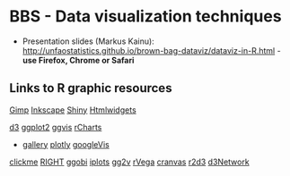 BBS - Data visualization techniques
==========================================


- Presentation slides (Markus Kainu): http://unfaostatistics.github.io/brown-bag-dataviz/dataviz-in-R.html - **use Firefox, Chrome or Safari**

Links to R graphic resources
-------------------------------------

[Gimp](http://www.gimp.org/)
[Inkscape](https://inkscape.org/en/)
[Shiny](http://shiny.rstudio.com/)
[Htmlwidgets](http://www.htmlwidgets.org/)

[d3](http://d3js.org/)
[ggplot2](http://ggplot2.org/)
[ggvis](http://ggvis.rstudio.com/)
[rCharts](http://rcharts.io/)
- [gallery](http://rcharts.io/gallery/)
[plotly](https://plot.ly/r/)
[googleVis](http://cran.r-project.org/web/packages/googleVis/vignettes/googleVis_examples.html)

[clickme](https://github.com/nachocab/clickme)
[RIGHT](https://code.google.com/p/r-interactive-graphics-via-html/)
[ggobi](http://cran.r-project.org/web/packages/rggobi/index.html)
[iplots](http://cran.r-project.org/web/packages/iplots/index.html)
[gg2v](https://github.com/hadley/gg2v)
[rVega](https://github.com/metagraf/rVega)
[cranvas](http://cranvas.org/)
[r2d3](http://www.coppelia.io/introducing-r2d3/)
[d3Network](http://christophergandrud.github.io/d3Network/)
